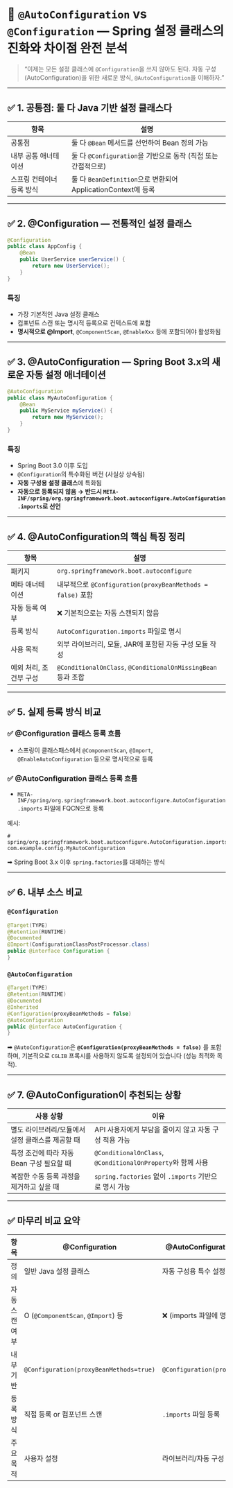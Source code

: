 # 🧠 `@AutoConfiguration` vs `@Configuration` — Spring 설정 클래스의 진화와 차이점 완전 분석

> “이제는 모든 설정 클래스에 `@Configuration`을 쓰지 않아도 된다.
> 자동 구성(AutoConfiguration)을 위한 새로운 방식, `@AutoConfiguration`을 이해하자.”

---

## ✅ 1. 공통점: 둘 다 Java 기반 설정 클래스다

| 항목             | 설명                                                 |
| -------------- | -------------------------------------------------- |
| 공통점            | 둘 다 `@Bean` 메서드를 선언하여 Bean 정의 가능                   |
| 내부 공통 애너테이션    | 둘 다 `@Configuration`을 기반으로 동작 (직접 또는 간접적으로)        |
| 스프링 컨테이너 등록 방식 | 둘 다 `BeanDefinition`으로 변환되어 ApplicationContext에 등록 |

---

## ✅ 2. @Configuration — 전통적인 설정 클래스

```java
@Configuration
public class AppConfig {
    @Bean
    public UserService userService() {
        return new UserService();
    }
}
```

### 특징

* 가장 기본적인 Java 설정 클래스
* 컴포넌트 스캔 또는 명시적 등록으로 컨텍스트에 포함
* **명시적으로 @Import**, `@ComponentScan`, `@EnableXxx` 등에 포함되어야 활성화됨

---

## ✅ 3. @AutoConfiguration — Spring Boot 3.x의 새로운 자동 설정 애너테이션

```java
@AutoConfiguration
public class MyAutoConfiguration {
    @Bean
    public MyService myService() {
        return new MyService();
    }
}
```

### 특징

* Spring Boot 3.0 이후 도입
* `@Configuration`의 특수화된 버전 (사실상 상속됨)
* **자동 구성용 설정 클래스**에 특화됨
* **자동으로 등록되지 않음 → 반드시 `META-INF/spring/org.springframework.boot.autoconfigure.AutoConfiguration.imports`로 선언**

---

## ✅ 4. @AutoConfiguration의 핵심 특징 정리

| 항목            | 설명                                                       |
| ------------- | -------------------------------------------------------- |
| 패키지           | `org.springframework.boot.autoconfigure`                 |
| 메타 애너테이션      | 내부적으로 `@Configuration(proxyBeanMethods = false)` 포함      |
| 자동 등록 여부      | ❌ 기본적으로는 자동 스캔되지 않음                                      |
| 등록 방식         | `AutoConfiguration.imports` 파일로 명시                       |
| 사용 목적         | 외부 라이브러리, 모듈, JAR에 포함된 자동 구성 모듈 작성                       |
| 예외 처리, 조건부 구성 | `@ConditionalOnClass`, `@ConditionalOnMissingBean` 등과 조합 |

---

## ✅ 5. 실제 등록 방식 비교

### ✅ @Configuration 클래스 등록 흐름

* 스프링이 클래스패스에서 `@ComponentScan`, `@Import`, `@EnableAutoConfiguration` 등으로 명시적으로 등록

### ✅ @AutoConfiguration 클래스 등록 흐름

* `META-INF/spring/org.springframework.boot.autoconfigure.AutoConfiguration.imports` 파일에 FQCN으로 등록

예시:

```properties
# spring/org.springframework.boot.autoconfigure.AutoConfiguration.imports
com.example.config.MyAutoConfiguration
```

➡ Spring Boot 3.x 이후 `spring.factories`를 대체하는 방식

---

## ✅ 6. 내부 소스 비교

### `@Configuration`

```java
@Target(TYPE)
@Retention(RUNTIME)
@Documented
@Import(ConfigurationClassPostProcessor.class)
public @interface Configuration {
}
```

### `@AutoConfiguration`

```java
@Target(TYPE)
@Retention(RUNTIME)
@Documented
@Inherited
@Configuration(proxyBeanMethods = false)
@AutoConfiguration
public @interface AutoConfiguration {
}
```

➡ `@AutoConfiguration`은 **`@Configuration(proxyBeanMethods = false)`** 를 포함하며,
기본적으로 `CGLIB` 프록시를 사용하지 않도록 설정되어 있습니다 (성능 최적화 목적).

---

## ✅ 7. @AutoConfiguration이 추천되는 상황

| 사용 상황                       | 이유                                                     |
| --------------------------- | ------------------------------------------------------ |
| 별도 라이브러리/모듈에서 설정 클래스를 제공할 때 | API 사용자에게 부담을 줄이지 않고 자동 구성 적용 가능                       |
| 특정 조건에 따라 자동 Bean 구성 필요할 때  | `@ConditionalOnClass`, `@ConditionalOnProperty`와 함께 사용 |
| 복잡한 수동 등록 과정을 제거하고 싶을 때     | `spring.factories` 없이 `.imports` 기반으로 명시 가능            |

---

## ✅ 마무리 비교 요약

| 항목       | @Configuration                          | @AutoConfiguration (Spring Boot 3+)      |
| -------- | --------------------------------------- | ---------------------------------------- |
| 정의       | 일반 Java 설정 클래스                          | 자동 구성용 특수 설정 클래스                         |
| 자동 스캔 여부 | O (`@ComponentScan`, `@Import`) 등       | ❌ (imports 파일에 명시 필요)                    |
| 내부 기반    | `@Configuration(proxyBeanMethods=true)` | `@Configuration(proxyBeanMethods=false)` |
| 등록 방식    | 직접 등록 or 컴포넌트 스캔                        | `.imports` 파일 등록                         |
| 주요 목적    | 사용자 설정                                  | 라이브러리/자동 구성 모듈 제공 목적                     |

